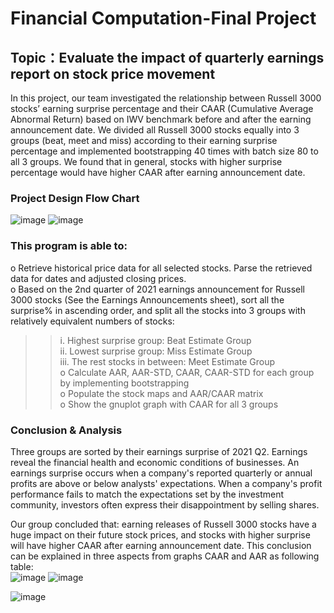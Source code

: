 # Financial Computation-Final Project

## Topic：Evaluate the impact of quarterly earnings report on stock price movement

In this project, our team investigated the relationship between Russell 3000 stocks’ earning surprise percentage and their CAAR (Cumulative Average Abnormal Return) based on IWV benchmark before and after the earning announcement date. We divided all Russell 3000 stocks equally into 3 groups (beat, meet and miss) according to their earning surprise percentage and implemented bootstrapping 40 times with batch size 80 to all 3 groups. We found that in general, stocks with higher surprise percentage would have higher CAAR after earning announcement date.


### Project Design Flow Chart
![image](https://user-images.githubusercontent.com/89110858/195433029-a5084cb5-c278-435b-acca-0c11675c8826.png)
![image](https://user-images.githubusercontent.com/89110858/195433318-7fa877de-abf0-4777-827d-80761e75db14.png)


### This program is able to:
o Retrieve historical price data for all selected stocks. Parse the retrieved data for dates and adjusted closing prices.  
o Based on the 2nd quarter of 2021 earnings announcement for Russell 3000 stocks (See the Earnings Announcements sheet), sort all the surprise% in ascending order, and split all the stocks into 3 groups with relatively equivalent numbers of stocks:  
   >> i. Highest surprise group: Beat Estimate Group  
   >> ii. Lowest surprise group: Miss Estimate Group  
   >> iii. The rest stocks in between: Meet Estimate Group  
o Calculate AAR, AAR-STD, CAAR, CAAR-STD for each group by implementing bootstrapping  
o Populate the stock maps and AAR/CAAR matrix  
o Show the gnuplot graph with CAAR for all 3 groups  

### Conclusion & Analysis
Three groups are sorted by their earnings surprise of 2021 Q2. Earnings reveal the financial health and economic conditions of businesses. An earnings surprise occurs when a company's reported quarterly or annual profits are above or below analysts' expectations. When a company's profit performance fails to match the expectations set by the investment community, investors often express their disappointment by selling shares.  

Our group concluded that: earning releases of Russell 3000 stocks have a huge impact on their future stock prices, and stocks with higher surprise will have higher CAAR after earning announcement date. This conclusion can be explained in three aspects from graphs CAAR and AAR as following table:  
![image](https://user-images.githubusercontent.com/89110858/195433506-49b7fcff-822c-4fcb-8282-665e7ada9d57.png)
![image](https://user-images.githubusercontent.com/89110858/195433568-02bca508-95a9-4259-ae78-bb01fff60fd7.png)


![image](https://user-images.githubusercontent.com/89110858/195433530-c53a3b36-9aed-40be-8638-df15a035bba3.png)


